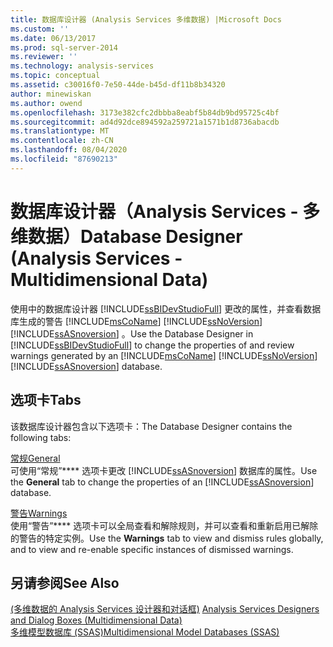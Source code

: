 ```yaml
---
title: 数据库设计器 (Analysis Services 多维数据) |Microsoft Docs
ms.custom: ''
ms.date: 06/13/2017
ms.prod: sql-server-2014
ms.reviewer: ''
ms.technology: analysis-services
ms.topic: conceptual
ms.assetid: c30016f0-7e50-44de-b45d-df11b8b34320
author: minewiskan
ms.author: owend
ms.openlocfilehash: 3173e382cfc2dbbba8eabf5b84db9bd95725c4bf
ms.sourcegitcommit: ad4d92dce894592a259721a1571b1d8736abacdb
ms.translationtype: MT
ms.contentlocale: zh-CN
ms.lasthandoff: 08/04/2020
ms.locfileid: "87690213"
---
```

# <a name="database-designer-analysis-services---multidimensional-data"></a><span data-ttu-id="0b9d1-102">数据库设计器（Analysis Services - 多维数据）</span><span class="sxs-lookup"><span data-stu-id="0b9d1-102">Database Designer (Analysis Services - Multidimensional Data)</span></span>
  <span data-ttu-id="0b9d1-103">使用中的数据库设计器 [!INCLUDE[ssBIDevStudioFull](../includes/ssbidevstudiofull-md.md)] 更改的属性，并查看数据库生成的警告 [!INCLUDE[msCoName](../includes/msconame-md.md)] [!INCLUDE[ssNoVersion](../includes/ssnoversion-md.md)] [!INCLUDE[ssASnoversion](../includes/ssasnoversion-md.md)] 。</span><span class="sxs-lookup"><span data-stu-id="0b9d1-103">Use the Database Designer in [!INCLUDE[ssBIDevStudioFull](../includes/ssbidevstudiofull-md.md)] to change the properties of and review warnings generated by an [!INCLUDE[msCoName](../includes/msconame-md.md)] [!INCLUDE[ssNoVersion](../includes/ssnoversion-md.md)] [!INCLUDE[ssASnoversion](../includes/ssasnoversion-md.md)] database.</span></span>  
  
## <a name="tabs"></a><span data-ttu-id="0b9d1-104">选项卡</span><span class="sxs-lookup"><span data-stu-id="0b9d1-104">Tabs</span></span>  
 <span data-ttu-id="0b9d1-105">该数据库设计器包含以下选项卡：</span><span class="sxs-lookup"><span data-stu-id="0b9d1-105">The Database Designer contains the following tabs:</span></span>  
  
 [<span data-ttu-id="0b9d1-106">常规</span><span class="sxs-lookup"><span data-stu-id="0b9d1-106">General</span></span>](general-database-designer-analysis-services-multidimensional-data.md)  
 <span data-ttu-id="0b9d1-107">可使用“常规”\*\*\*\* 选项卡更改 [!INCLUDE[ssASnoversion](../includes/ssasnoversion-md.md)] 数据库的属性。</span><span class="sxs-lookup"><span data-stu-id="0b9d1-107">Use the **General** tab to change the properties of an [!INCLUDE[ssASnoversion](../includes/ssasnoversion-md.md)] database.</span></span>  
  
 [<span data-ttu-id="0b9d1-108">警告</span><span class="sxs-lookup"><span data-stu-id="0b9d1-108">Warnings</span></span>](warnings-database-designer-analysis-services-multidimensional-data.md)  
 <span data-ttu-id="0b9d1-109">使用“警告”\*\*\*\* 选项卡可以全局查看和解除规则，并可以查看和重新启用已解除的警告的特定实例。</span><span class="sxs-lookup"><span data-stu-id="0b9d1-109">Use the **Warnings** tab to view and dismiss rules globally, and to view and re-enable specific instances of dismissed warnings.</span></span>  
  
## <a name="see-also"></a><span data-ttu-id="0b9d1-110">另请参阅</span><span class="sxs-lookup"><span data-stu-id="0b9d1-110">See Also</span></span>  
 <span data-ttu-id="0b9d1-111">[&#40;多维数据的 Analysis Services 设计器和对话框&#41;](analysis-services-designers-and-dialog-boxes-multidimensional-data.md) </span><span class="sxs-lookup"><span data-stu-id="0b9d1-111">[Analysis Services Designers and Dialog Boxes &#40;Multidimensional Data&#41;](analysis-services-designers-and-dialog-boxes-multidimensional-data.md) </span></span>  
 [<span data-ttu-id="0b9d1-112">多维模型数据库 (SSAS)</span><span class="sxs-lookup"><span data-stu-id="0b9d1-112">Multidimensional Model Databases &#40;SSAS&#41;</span></span>](multidimensional-models/multidimensional-model-databases-ssas.md)  
  
  
